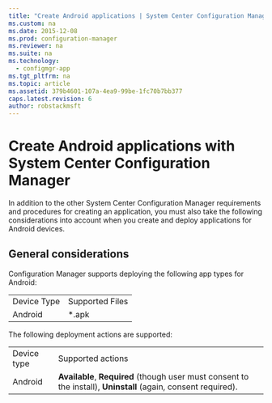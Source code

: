 ```yaml
---
title: "Create Android applications | System Center Configuration Manager"
ms.custom: na
ms.date: 2015-12-08
ms.prod: configuration-manager
ms.reviewer: na
ms.suite: na
ms.technology: 
  - configmgr-app
ms.tgt_pltfrm: na
ms.topic: article
ms.assetid: 379b4601-107a-4ea9-99be-1fc70b7bb377
caps.latest.revision: 6
author: robstackmsft
---
```

# Create Android applications with System Center Configuration Manager
In addition to the other System Center Configuration Manager requirements and procedures for creating an application, you must also take the following considerations into account when you create and deploy applications for Android devices.  
  
## General considerations

Configuration Manager supports deploying the following app types for Android:

|||
|-|-|
|Device Type|Supported Files|
|Android|*.apk|

The following deployment actions are supported:

|||
|-|-|
|Device type|Supported actions|
|Android|**Available**, **Required** (though user must consent to the install), **Uninstall** (again, consent required).|